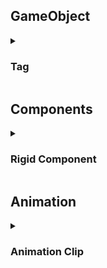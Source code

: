 <h2>GameObject</h2>
<details>
  <summary><h3>Tag</h3></summary>
  <ul>
    <li>Tag là một đánh để đánh dấu và phân loại các GameObject</li>
    <li>GameObject.FindGameObjectsWithTag()</li>
    <li>gameObject.CompareTag()</li>
  </ul>
</details>
<h2>Components</h2>
<details>
  <summary><h3>Rigid Component</h3></summary>
  
  <details>
    <summary>Force Modes:</summary>
    <img src="https://github.com/dvcdung/unity_learning_materials/blob/master/force-modes.png" alt="forcemodes" width="500"/>
  </details>
</details>
<h2>Animation</h2>
<details>
  <summary><h3>Animation Clip</h3></summary>
  <ul >
    <li></li>
    <li><a href="https://learn.unity.com/tutorial/working-with-animations-and-animation-curves#600c8a28edbc2a3270428112"></a>Reference</li>
  </ul>
</details>
